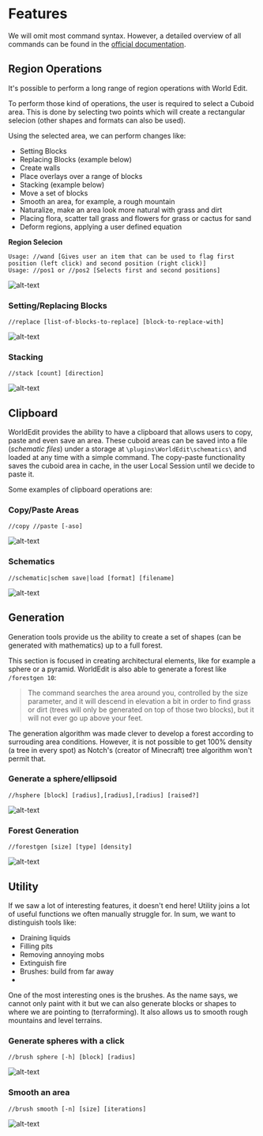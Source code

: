 # Features

We will omit most command syntax. However, a detailed overview of all commands can be found in the [official documentation](http://wiki.sk89q.com/wiki/WorldEdit).

## Region Operations

It's possible to perform a long range of region operations with World Edit.

To perform those kind of operations, the user is required to select a Cuboid area. This is done by selecting two points which will create a rectangular selecion (other shapes and formats can also be used).

Using the selected area, we can perform changes like:

* Setting Blocks
* Replacing Blocks (example below)
* Create walls
* Place overlays over a range of blocks
* Stacking (example below)
* Move a set of blocks
* Smooth an area, for example, a rough mountain
* Naturalize, make an area look more natural with grass and dirt
* Placing flora, scatter tall grass and flowers for grass or cactus for sand
* Deform regions, applying a user defined equation

**Region Selecion**
```
Usage: //wand [Gives user an item that can be used to flag first position (left click) and second position (right click)]
Usage: //pos1 or //pos2 [Selects first and second positions]
```

![alt-text](https://raw.githubusercontent.com/joaolrpaulo/WorldEdit/introduction/documentation/img/ingame/cuboid.png)

### Setting/Replacing Blocks
`//replace [list-of-blocks-to-replace] [block-to-replace-with]`

![alt-text](https://raw.githubusercontent.com/joaolrpaulo/WorldEdit/introduction/documentation/img/ingame/replaceblocks.png)

### Stacking
`//stack [count] [direction]`

![alt-text](https://raw.githubusercontent.com/joaolrpaulo/WorldEdit/introduction/documentation/img/ingame/stacking.jpg)

## Clipboard

WorldEdit provides the ability to have a clipboard that allows users to copy, paste and even save an area. These cuboid areas can be saved into a file (*schematic files*) under a storage at `\plugins\WorldEdit\schematics\` and loaded at any time with a simple command. The copy-paste functionality saves the cuboid area in cache, in the user Local Session until we decide to paste it.

Some examples of clipboard operations are:

### Copy/Paste Areas
`//copy //paste [-aso]`

![alt-text](https://raw.githubusercontent.com/joaolrpaulo/WorldEdit/introduction/documentation/img/ingame/copypaste.png)

### Schematics
`//schematic|schem save|load [format] [filename]`

![alt-text](https://raw.githubusercontent.com/joaolrpaulo/WorldEdit/introduction/documentation/img/ingame/schematic.png)

## Generation

Generation tools provide us the ability to create a set of shapes (can be generated with mathematics) up to a full forest.

This section is focused in creating architectural elements, like for example a sphere or a pyramid. WorldEdit is also able to generate a forest like `/forestgen 10`:

> The command searches the area around you, controlled by the size parameter, and it will descend in elevation a bit in order to find grass or dirt (trees will only be generated on top of those two blocks), but it will not ever go up above your feet.

The generation algorithm was made clever to develop a forest according to surrouding area conditions. However, it is not possible to get 100% density (a tree in every spot) as Notch's (creator of Minecraft) tree algorithm won't permit that.

### Generate a sphere/ellipsoid
`//hsphere [block] [radius],[radius],[radius] [raised?]`

![alt-text](https://raw.githubusercontent.com/joaolrpaulo/WorldEdit/introduction/documentation/img/ingame/hsphere.png)

### Forest Generation
`//forestgen [size] [type] [density]`

![alt-text](https://raw.githubusercontent.com/joaolrpaulo/WorldEdit/introduction/documentation/img/ingame/forestgen.png)

## Utility

If we saw a lot of interesting features, it doesn't end here! Utility joins a lot of useful functions we often manually struggle for. In sum, we want to distinguish tools like:

* Draining liquids
* Filling pits
* Removing annoying mobs
* Extinguish fire
* Brushes: build from far away
* 
One of the most interesting ones is the brushes. As the name says, we cannot only paint with it but we can also generate blocks or shapes to where we are pointing to (terraforming). It also allows us to smooth rough mountains and level terrains.

### Generate spheres with a click
`//brush sphere [-h] [block] [radius]`

![alt-text](https://raw.githubusercontent.com/joaolrpaulo/WorldEdit/introduction/documentation/img/ingame/brushsphere.png)

### Smooth an area
`//brush smooth [-n] [size] [iterations]`

![alt-text](https://raw.githubusercontent.com/joaolrpaulo/WorldEdit/introduction/documentation/img/ingame/brushsmooth.png)
